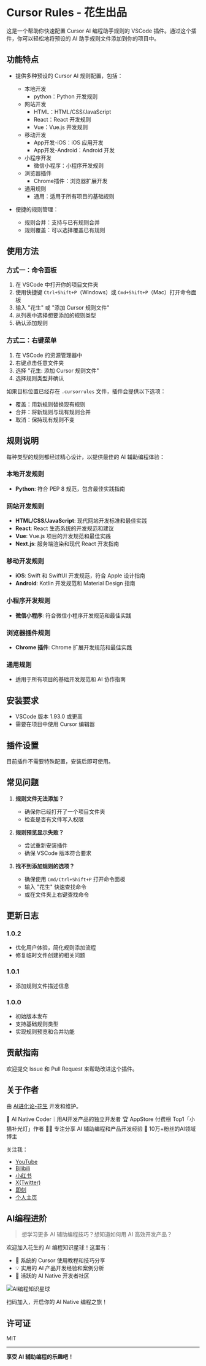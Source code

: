 # Cursor Rules - 花生出品

这是一个帮助你快速配置 Cursor AI 编程助手规则的 VSCode 插件。通过这个插件，你可以轻松地将预设的 AI 助手规则文件添加到你的项目中。

## 功能特点

- 提供多种预设的 Cursor AI 规则配置，包括：
  - 本地开发
    - python：Python 开发规则
  - 网站开发
    - HTML：HTML/CSS/JavaScript
    - React：React 开发规则
    - Vue：Vue.js 开发规则
  - 移动开发
    - App开发-iOS：iOS 应用开发
    - App开发-Android：Android 开发
  - 小程序开发
    - 微信小程序：小程序开发规则
  - 浏览器插件
    - Chrome插件：浏览器扩展开发
  - 通用规则
    - 通用：适用于所有项目的基础规则

- 便捷的规则管理：
  - 规则合并：支持与已有规则合并
  - 规则覆盖：可以选择覆盖已有规则

## 使用方法

### 方式一：命令面板
1. 在 VSCode 中打开你的项目文件夹
2. 使用快捷键 `Ctrl+Shift+P`（Windows）或 `Cmd+Shift+P`（Mac）打开命令面板
3. 输入 "花生" 或 "添加 Cursor 规则文件" 
4. 从列表中选择想要添加的规则类型
5. 确认添加规则

### 方式二：右键菜单
1. 在 VSCode 的资源管理器中
2. 右键点击任意文件夹
3. 选择 "花生: 添加 Cursor 规则文件"
4. 选择规则类型并确认

如果目标位置已经存在 `.cursorrules` 文件，插件会提供以下选项：
- 覆盖：用新规则替换现有规则
- 合并：将新规则与现有规则合并
- 取消：保持现有规则不变

## 规则说明

每种类型的规则都经过精心设计，以提供最佳的 AI 辅助编程体验：

### 本地开发规则
- **Python**: 符合 PEP 8 规范，包含最佳实践指南

### 网站开发规则
- **HTML/CSS/JavaScript**: 现代网站开发标准和最佳实践
- **React**: React 生态系统的开发规范和建议
- **Vue**: Vue.js 项目的开发规范和最佳实践
- **Next.js**: 服务端渲染和现代 React 开发指南

### 移动开发规则
- **iOS**: Swift 和 SwiftUI 开发规范，符合 Apple 设计指南
- **Android**: Kotlin 开发规范和 Material Design 指南

### 小程序开发规则
- **微信小程序**: 符合微信小程序开发规范和最佳实践

### 浏览器插件规则
- **Chrome 插件**: Chrome 扩展开发规范和最佳实践

### 通用规则
- 适用于所有项目的基础开发规范和 AI 协作指南

## 安装要求

- VSCode 版本 1.93.0 或更高
- 需要在项目中使用 Cursor 编辑器

## 插件设置

目前插件不需要特殊配置，安装后即可使用。

## 常见问题

1. **规则文件无法添加？**
   - 确保你已经打开了一个项目文件夹
   - 检查是否有文件写入权限

2. **规则预览显示失败？**
   - 尝试重新安装插件
   - 确保 VSCode 版本符合要求

3. **找不到添加规则的选项？**
   - 确保使用 `Cmd/Ctrl+Shift+P` 打开命令面板
   - 输入 "花生" 快速查找命令
   - 或在文件夹上右键查找命令

## 更新日志

### 1.0.2
- 优化用户体验，简化规则添加流程
- 修复临时文件创建的相关问题

### 1.0.1
- 添加规则文件描述信息

### 1.0.0
- 初始版本发布
- 支持基础规则类型
- 实现规则预览和合并功能

## 贡献指南

欢迎提交 Issue 和 Pull Request 来帮助改进这个插件。

## 关于作者

由 [AI进化论-花生](https://www.huasheng.ai/) 开发和维护。

🚀 AI Native Coder｜用AI开发产品的独立开发者
🏆 AppStore 付费榜 Top1「小猫补光灯」作者
👨‍💻 专注分享 AI 辅助编程和产品开发经验
🌟 10万+粉丝的AI领域博主

关注我：
- [YouTube](https://www.youtube.com/@huasheng)
- [Bilibili](https://space.bilibili.com/28611887)
- [小红书](https://www.xiaohongshu.com/user/profile/5c6c2f5e000000001102e531)
- [X(Twitter)](https://twitter.com/huashengai)
- [即刻](https://web.okjike.com/u/8C1C4F2F-0C89-4C32-BFFF-79FFE05324D8)
- [个人主页](https://www.huasheng.ai/)

## AI编程进阶

> 想学习更多 AI 辅助编程技巧？想知道如何用 AI 高效开发产品？

欢迎加入花生的 AI 编程知识星球！这里有：
- 🎯 系统的 Cursor 使用教程和技巧分享
- 💡 实用的 AI 产品开发经验和案例分析
- 👥 活跃的 AI Native 开发者社区

![AI编程知识星球](https://raw.githubusercontent.com/alchaincyf/cursor-rules-huasheng/main/知识星球.JPG)

扫码加入，开启你的 AI Native 编程之旅！

## 许可证

MIT

---

**享受 AI 辅助编程的乐趣吧！**
